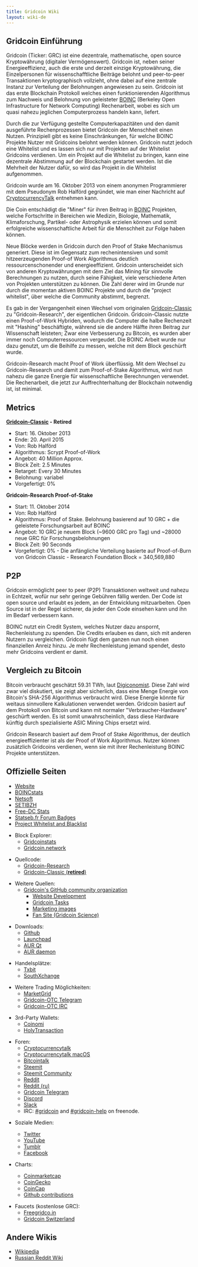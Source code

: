 ```yaml
---
title: Gridcoin Wiki
layout: wiki-de
---
```


## Gridcoin Einführung

Gridcoin (Ticker: GRC) ist eine dezentrale, mathematische,
open source Kryptowährung (digitaler Vermögenswert). 
Gridcoin ist, neben seiner Energieeffizienz, auch die
erste und derzeit einzige Kryptowährung, die Einzelpersonen
für wissenschafftliche Beiträge belohnt und peer-to-peer 
Transaktionen kryptographisch vollzieht, ohne dabei auf 
eine zentrale Instanz zur Verteilung der Belohnungen angewiesen 
zu sein. Gridcoin ist das erste Blockchain Protokoll welches 
einen funktionierenden Algorithmus zum Nachweis und Belohnung von 
geleisteter [BOINC](https://en.wikipedia.org/wiki/Berkeley_Open_Infrastructure_for_Network_Computing)
(Berkeley Open Infrastructure for Network Computing) Rechenarbeit,
wobei es sich um quasi nahezu jeglichen Computerprozess handeln 
kann, liefert.

Durch die zur Verfügung gestellte Computerkapazitäten und den damit 
ausgeführte Rechenprozessen bietet Gridcoin der Menschheit einen Nutzen. 
Prinzipiell gibt es keine Einschränkungen, für welche BOINC Projekte Nutzer mit Gridcoins belohnt werden können. Gridcoin nutzt jedoch eine Whitelist und es lassen sich nur mit Projekten auf der Whitelist Gridcoins verdienen. Um ein Projekt auf die Whitelist zu bringen, kann eine dezentrale Abstimmung auf der Blockchain gestartet werden. Ist die Mehrheit der Nutzer dafür, so wird das Projekt in die Whitelist aufgenommen.

Gridcoin wurde am 16. Oktober 2013 von einem anonymen Programmierer mit dem Pseudonym Rob Halförd gegründet, wie man einer Nachricht auf [CryptocurrencyTalk](https://cryptocurrencytalk.com/topic/1416-gridcoin-grc-information-classic-in-retirement/) entnehmen kann.

Die Coin entschädigt die "Miner" für ihren Beitrag in [BOINC](boinc "wikilink")
Projekten, welche Fortschritte in Bereichen wie Medizin, Biologie, 
Mathematik, Klimaforschung, Partikel- oder Astrophysik erzielen können
und somit erfolgreiche wissenschaftliche Arbeit für die Menschheit zur Folge 
haben können.

Neue Blöcke werden in Gridcoin durch den Proof of Stake Mechanismus generiert.
Diese ist im Gegensatz 
zum rechenintensiven und somit hitzeerzeugenden Proof-of Work Algorithmus
deutlich ressourcenschonender und energieeffizient. Gridcoin unterscheidet 
sich von anderen Kryptowährungen mit dem Ziel das Mining für sinnvolle Berechnungen zu nutzen, durch seine Fähigkeit, 
viele verschiedene Arten von Projekten unterstützen zu können. Die Zahl derer 
wird im Grunde nur durch die momentan aktiven BOINC Projekte und durch die 
"project whitelist", über welche die Community abstimmt, begrenzt.

Es gab in der Vergangenheit einen Wechsel vom originalen [Gridcoin-Classic](gridcoin-classic "wikilink")
zu "Gridcoin-Research", der eigentlichen Gridcoin. Gridcoin-Classic nutzte einen 
Proof-of-Work Hybriden, wodurch die Computer die halbe Rechenzeit mit "Hashing" beschäftigte,
während sie die andere Hälfte ihren Beitrag zur Wissenschaft leisteten; Zwar eine
Verbesserung zu Bitcoin, es wurden aber immer noch Computerressourcen vergeudet.
Die BOINC Arbeit wurde nur dazu genutzt, um die Beihilfe zu messen, welche mit dem
Block geschürft wurde. 

Gridcoin-Research macht Proof of Work überflüssig.
Mit dem Wechsel zu Gridcoin-Research und damit zum Proof-of-Stake Algorithmus, wird
nun nahezu die ganze Energie für wissenschaftliche Berechnungen verwendet. Die Rechenarbeit, die jetzt
zur Auffrechterhaltung der Blockchain notwendig ist, ist minimal.



## Metrics

**[Gridcoin-Classic](gridcoin-classic "wikilink") - Retired**

  - Start: 16. Oktober 2013
  - Ende: 20. April 2015
  - Von: Rob Halförd
  - Algorithmus: Scrypt Proof-of-Work
  - Angebot: 40 Million Approx.
  - Block Zeit: 2.5 Minutes
  - Retarget: Every 30 Minutes
  - Belohnung: variabel
  - Vorgefertigt: 0%

**Gridcoin-Research Proof-of-Stake**

  - Start: 11. Oktober 2014
  - Von: Rob Halförd
  - Algorithmus: Proof of Stake. Belohnung basierend auf 10 GRC + die geleistete
    Forschungsarbeit auf BOINC
  - Angebot: 10 GRC je neuem Block (~9600 GRC pro Tag) und ~28000 neue GRC für
    Forschungsbelohnungen
  - Block Zeit: 90 Seconds
  - Vorgefertigt: 0% - Die anfängliche Verteilung basierte auf Proof-of-Burn von
    Gridcoin Classic - Research Foundation Block = 340,569,880

## P2P

Gridcoin ermöglicht peer to peer (P2P) Transaktionen weltweit und nahezu in
Echtzeit, wofür nur sehr geringe Gebühren fällig werden.
Der Code ist open source und erlaubt es jedem, an der Entwicklung mitzuarbeiten. Open Source ist in der Regel sicherer, da
jeder den Code einsehen kann und ihn im Bedarf verbessern kann.

BOINC nutzt ein Credit System, welches Nutzer dazu anspornt, Rechenleistung zu spenden. Die Credits erlauben es dann, sich mit anderen Nutzern zu vergleichen. Gridcoin fügt dem ganzen nun noch einen finanziellen Anreiz hinzu. Je mehr Rechenleistung jemand spendet, desto mehr Gridcoins verdient er damit.


## Vergleich zu Bitcoin

Bitcoin verbraucht geschätzt 59.31 TWh, laut
[Digiconomist](https://digiconomist.net/bitcoin-energy-consumption).
Diese Zahl wird zwar viel diskutiert, sie zeigt aber sicherlich, dass
eine Menge Energie von Bitcoin's SHA-256 Algorithmus verbraucht wird.
Diese Energie könnte für weitaus sinnvollere Kalkulationen verwendet werden.
Gridcoin basiert auf dem Protokoll von Bitcoin und kann mit
normaler "Verbraucher-Hardware" geschürft werden.
Es ist somit unwahrscheinlich, dass diese Hardware künftig durch spezialisierte
ASIC Mining Chips ersetzt wird.

Gridcoin Research basiert auf dem Proof of Stake Algorithmus, der deutlich
energieeffizienter ist als der Proof of Work Algorithmus. Nutzer können zusätzlich Gridcoins verdienen, wenn sie mit ihrer Rechenleistung BOINC Projekte unterstützen.

## Offizielle Seiten
  <!-- TODO: [Volunteers, Roles & Privileges](Volunteers,-Roles,-&-Privileges "wikilink") -->
  - [Website](https://gridcoin.us/)
  - [BOINCstats](https://boincstats.com/en/stats/-1/team/detail/118094994/overview)
  - [Netsoft](http://www.boinc.netsoft-online.com/e107_plugins/boinc/bp_home.php)
  - [SETIBZH](https://statsbzh.boinc-af.org/team.php?name=R3JpZGNvaW4=)
  - [Free-DC Stats](https://stats.free-dc.org/stats.php?page=teambycpid&team=Gridcoin)
  - [Statseb.fr Forum Badges](https://signature.statseb.fr/index.py?action=team_badge&teamid=100454)
  - [Project Whitelist and Blacklist](https://gridcoin.ddns.net/pages/project-list.php)

<!-- end list -->

  - Block Explorer:
      - [Gridcoinstats](https://gridcoinstats.eu/)
      - [Gridcoin.network](https://gridcoin.network/)

<!-- end list -->

  - Quellcode:
      - [Gridcoin-Research](https://github.com/gridcoin-community/Gridcoin-Research)
      - [Gridcoin-Classic (**retired**)](https://github.com/gridcoin/Gridcoin-master)

<!-- end list -->

  - Weitere Quellen:
      - [Gridcoin's GitHub community organization](https://github.com/gridcoin-community)
          - [Website Development](https://github.com/gridcoin-community/Gridcoin-Site)
          - [Gridcoin Tasks](https://github.com/gridcoin-community/Gridcoin-Tasks)
          - [Marketing images](https://github.com/gridcoin-community/Gridcoin-Marketing)
          - [Fan Site (Gridcoin Science)](https://gridcoin.science)

<!-- end list -->

  - Downloads:
      - [Github](https://github.com/gridcoin-community/Gridcoin-Research/releases)
      - [Launchpad](https://launchpad.net/gridcoin)
      - [AUR Qt](https://aur.archlinux.org/packages/gridcoinresearch-qt)
      - [AUR daemon](https://aur.archlinux.org/packages/gridcoinresearchd/)

<!-- end list -->

  - Handelsplätze:
      - [Txbit](https://txbit.io/Trade/GRC/BTC)
      - [SouthXchange](https://www.southxchange.com/Market/Book/GRC/BTC)

<!-- end list -->

  - Weitere Trading Möglichkeiten:
      - [MarketGrid](https://www.reddit.com/r/MarketGrid/)
      - [Gridcoin-OTC Telegram](https://t.me/localgridcoins)
      - [Gridcoin-OTC IRC](https://kiwiirc.com/client/irc.snoonet.org:6697/#gridcoin-otc)

<!-- end list -->

  - 3rd-Party Wallets:
      - [Coinomi](https://coinomi.com/)
      - [HolyTransaction](https://holytransaction.com/)

<!-- end list -->

  - Foren:
      - [Cryptocurrencytalk](https://cryptocurrencytalk.com/forum/464-gridcoin-grc/)
      - [Cryptocurrencytalk macOS](https://cryptocurrencytalk.com/topic/13139-os-x-builds-feedback-bug-reporting/)
      - [Bitcointalk](https://bitcointalk.org/index.php?topic=324118.0)
      - [Steemit](https://steemit.com/created/gridcoin)
      - [Steemit Community](https://steemit.com/created/hive-161364)
      - [Reddit](https://reddit.com/r/gridcoin)
      - [Reddit (ru)](https://reddit.com/r/russiangridcoin)
      - [Gridcoin Telegram](https://t.me/gridcoin)
      - [Discord](https://discord.me/page/gridcoin)
      - [Slack](https://join.slack.com/t/teamgridcoin/shared_invite/enQtMjk2NTI4MzAwMzg0LTUzMmY0YjdiNzYxYzQ0MDc3MGE1NjQ3Nzg2NWMzZTUzMjAwZjdhMWI1YWUzMDE4YzQyZjVjMjMzOTc1M2RmMmM/)
      - IRC: [#gridcoin](https://kiwiirc.com/client/irc.freenode.net:6697/#gridcoin) and [#gridcoin-help](https://kiwiirc.com/client/irc.freenode.net:6697/#gridcoin-help) on freenode.

<!-- end list -->

  - Soziale Medien:
      - [Twitter](https://twitter.com/GridcoinNetwork)
      - [YouTube](https://www.youtube.com/c/GridcoinNetwork)
      - [Tumblr](https://gridcoin.tumblr.com/)
      - [Facebook](https://facebook.com/gridcoins)

  - Charts:
      - [Coinmarketcap](https://coinmarketcap.com/currencies/gridcoin/)
      - [CoinGecko](https://coingecko.com/en/coins/gridcoin-research)
      - [CoinCap](http://www.coincap.io/GRC)
      - [Github contributions](https://github.com/gridcoin-community/Gridcoin-Research/graphs/contributors)
        
<!-- end list -->

  - Faucets (kostenlose GRC):
    - [Freegridco.in](https://freegridco.in/)
    - [Gridcoin Switzerland](https://gridcoin.ch/faucet)

## Andere Wikis

  - [Wikipedia](https://en.wikipedia.org/wiki/Gridcoin)
  - [Russian Reddit Wiki](https://reddit.com/r/russiangridcoin/wiki/)

